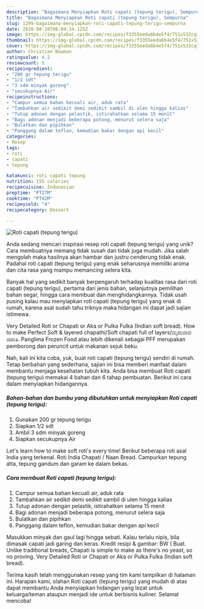```yaml
---
description: "Bagaimana Menyiapkan Roti capati (tepung terigu), Sempurna"
title: "Bagaimana Menyiapkan Roti capati (tepung terigu), Sempurna"
slug: 1299-bagaimana-menyiapkan-roti-capati-tepung-terigu-sempurna
date: 2020-08-18T06:04:14.125Z
image: https://img-global.cpcdn.com/recipes/f3355eeda6b4e5f4/751x532cq70/roti-capati-tepung-terigu-foto-resep-utama.jpg
thumbnail: https://img-global.cpcdn.com/recipes/f3355eeda6b4e5f4/751x532cq70/roti-capati-tepung-terigu-foto-resep-utama.jpg
cover: https://img-global.cpcdn.com/recipes/f3355eeda6b4e5f4/751x532cq70/roti-capati-tepung-terigu-foto-resep-utama.jpg
author: Christian Bowman
ratingvalue: 4.2
reviewcount: 5
recipeingredient:
- "200 gr tepung terigu"
- "1/2 sdt"
- "3 sdm minyak goreng"
- "secukupnya Air"
recipeinstructions:
- "Campur semua bahan kecuali air, aduk rata"
- "Tambahkan air sedikit demi sedikit sambil di ulen hingga kalias"
- "Tutup adonan dengan pelastik, istirahatkan selama 15 menit"
- "Bagi adonan menjadi beberapa potong, menurut selera saja"
- "Bulatkan dan pipihkan"
- "Panggang dalam teflon, kemudian bakar dengan api kecil"
categories:
- Resep
tags:
- roti
- capati
- tepung

katakunci: roti capati tepung 
nutrition: 155 calories
recipecuisine: Indonesian
preptime: "PT27M"
cooktime: "PT42M"
recipeyield: "4"
recipecategory: Dessert

---
```



![Roti capati (tepung terigu)](https://img-global.cpcdn.com/recipes/f3355eeda6b4e5f4/751x532cq70/roti-capati-tepung-terigu-foto-resep-utama.jpg)

Anda sedang mencari inspirasi resep roti capati (tepung terigu) yang unik? Cara membuatnya memang tidak susah dan tidak juga mudah. Jika salah mengolah maka hasilnya akan hambar dan justru cenderung tidak enak. Padahal roti capati (tepung terigu) yang enak seharusnya memiliki aroma dan cita rasa yang mampu memancing selera kita.

Banyak hal yang sedikit banyak berpengaruh terhadap kualitas rasa dari roti capati (tepung terigu), pertama dari jenis bahan, selanjutnya pemilihan bahan segar, hingga cara membuat dan menghidangkannya. Tidak usah pusing kalau mau menyiapkan roti capati (tepung terigu) yang enak di rumah, karena asal sudah tahu triknya maka hidangan ini dapat jadi sajian istimewa.

Very Detailed Roti or Chapati or Aka or Pulka Fulka (Indian soft bread). How to make Perfect Soft &amp; layered chapathi/Soft chapati full of layers/ಮೃದುವಾದ ಚಪಾತಿ. Panglima Frozen Food atau lebih dikenali sebagai PFF merupakan pemborong dan peruncit untuk makanan sejuk beku.


Nah, kali ini kita coba, yuk, buat roti capati (tepung terigu) sendiri di rumah. Tetap berbahan yang sederhana, sajian ini bisa memberi manfaat dalam membantu menjaga kesehatan tubuh kita. Anda bisa membuat Roti capati (tepung terigu) memakai 4 bahan dan 6 tahap pembuatan. Berikut ini cara dalam menyiapkan hidangannya.

<!--inarticleads1-->

##### Bahan-bahan dan bumbu yang dibutuhkan untuk menyiapkan Roti capati (tepung terigu):

1. Gunakan 200 gr tepung terigu
1. Siapkan 1/2 sdt
1. Ambil 3 sdm minyak goreng
1. Siapkan secukupnya Air


Let&#39;s learn how to make soft roti&#39;s every time! Berikut beberapa roti asal India yang terkenal. Roti India Chapati / Naan Bread. Campurkan tepung atta, tepung gandum dan garam ke dalam bekas. 

<!--inarticleads2-->

##### Cara membuat Roti capati (tepung terigu):

1. Campur semua bahan kecuali air, aduk rata
1. Tambahkan air sedikit demi sedikit sambil di ulen hingga kalias
1. Tutup adonan dengan pelastik, istirahatkan selama 15 menit
1. Bagi adonan menjadi beberapa potong, menurut selera saja
1. Bulatkan dan pipihkan
1. Panggang dalam teflon, kemudian bakar dengan api kecil


Masukkan minyak dan gaul lagi hingga sebati. Kalau terlalu nipis, bila dimasak capati jadi garing dan keras. Kredit resipi &amp; gambar: BW ( Buat. Unlike traditional breads, Chapati is simple to make as there&#39;s no yeast, so no proving. Very Detailed Roti or Chapati or Aka or Pulka Fulka (Indian soft bread). 

Terima kasih telah menggunakan resep yang tim kami tampilkan di halaman ini. Harapan kami, olahan Roti capati (tepung terigu) yang mudah di atas dapat membantu Anda menyiapkan hidangan yang lezat untuk keluarga/teman ataupun menjadi ide untuk berbisnis kuliner. Selamat mencoba!
